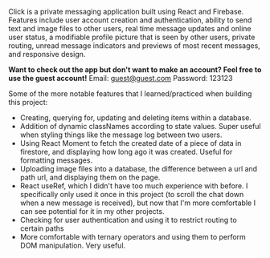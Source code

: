 Click is a private messaging application built using React and Firebase. Features include user account creation and authentication, ability to send text and image files to other users, real time message updates and online user status, a modifiable profile picture that is seen by other users, private routing, unread message indicators and previews of most recent messages, and responsive design.

<strong>Want to check out the app but don't want to make an account? Feel free to use the guest account!</strong>
Email: guest@guest.com
Password: 123123

Some of the more notable features that I learned/practiced when building this project:

-   Creating, querying for, updating and deleting items within a database.
-   Addition of dynamic classNames according to state values. Super useful when styling things like the message log between two users.
-   Using React Moment to fetch the created date of a piece of data in firestore, and displaying how long ago it was created. Useful for formatting messages.
-   Uploading image files into a database, the difference between a url and path url, and displaying them on the page.
-   React useRef, which I didn't have too much experience with before. I specifically only used it once in this project (to scroll the chat down when a new message is received), but now that I'm more comfortable I can see potential for it in my other projects.
-   Checking for user authentication and using it to restrict routing to certain paths
-   More comfortable with ternary operators and using them to perform DOM manipulation. Very useful.
